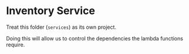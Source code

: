 # Inventory Service

Treat this folder (`services`) as its own project.

Doing this will allow us to control the dependencies the lambda functions require.